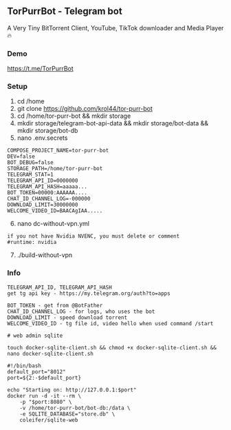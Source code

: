 ## TorPurrBot - Telegram bot
A Very Tiny BitTorrent Client, YouTube, TikTok downloader and Media Player 🔥

### Demo
https://t.me/TorPurrBot

### Setup

1. cd /home
2. git clone https://github.com/krol44/tor-purr-bot
3. cd /home/tor-purr-bot && mkdir storage
4. mkdir storage/telegram-bot-api-data && mkdir storage/bot-data && mkdir storage/bot-db
5. nano .env.secrets
```
COMPOSE_PROJECT_NAME=tor-purr-bot
DEV=false
BOT_DEBUG=false
STORAGE_PATH=/home/tor-purr-bot
TELEGRAM_STAT=1
TELEGRAM_API_ID=0000000
TELEGRAM_API_HASH=aaaaa...
BOT_TOKEN=00000:AAAAAA....
CHAT_ID_CHANNEL_LOG=-000000
DOWNLOAD_LIMIT=30000000
WELCOME_VIDEO_ID=BAACAgIAA.....
```
6. nano dc-without-vpn.yml
```
if you not have Nvidia NVENC, you must delete or comment
#runtime: nvidia
```
7. ./build-without-vpn

### Info
```
TELEGRAM_API_ID, TELEGRAM_API_HASH
get tg api key - https://my.telegram.org/auth?to=apps
```

```
BOT_TOKEN - get from @BotFather
CHAT_ID_CHANNEL_LOG - for logs, who uses the bot
DOWNLOAD_LIMIT - speed download torrent
WELCOME_VIDEO_ID - tg file id, video hello when used command /start
```

```
# web admin sqlite

touch docker-sqlite-client.sh && chmod +x docker-sqlite-client.sh && nano docker-sqlite-client.sh

#!/bin/bash
default_port="8012"
port=${2:-$default_port}

echo "Starting on: http://127.0.0.1:$port"
docker run -d -it --rm \
    -p "$port:8080" \
    -v /home/tor-purr-bot/bot-db:/data \
    -e SQLITE_DATABASE="store.db" \
    coleifer/sqlite-web
```